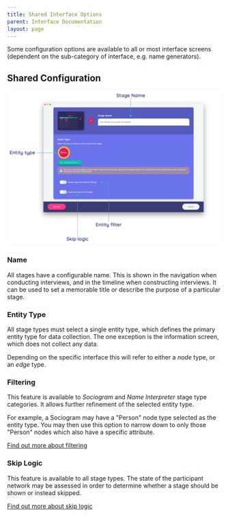 ```yaml
---
title: Shared Interface Options
parent: Interface Documentation
layout: page
---
```



Some configuration options are available to all or most interface screens (dependent on the sub-category of interface, e.g. name generators).

## Shared Configuration

![Image](/assets/img/interface-documentation/shared/shared-configuration.png)

### Name

All stages have a configurable name. This is shown in the navigation when conducting interviews, and in the timeline when constructing interviews. It can be used to set a memorable title or describe the purpose of a particular stage.

### Entity Type

All stage types must select a single entity type, which defines the primary entity type for data collection. The one exception is the information screen, which does not collect any data.

Depending on the specific interface this will refer to either a *node* type, or an *edge* type.

### Filtering

This feature is available to *Sociogram* and *Name Interpreter* stage type categories. It allows further refinement of the selected entity type.

For example, a Sociogram may have a "Person" node type selected as the entity type. You may then use this option to narrow down to only those "Person" nodes which also have a specific attribute.

[Find out more about filtering](../key-concepts/network-filtering.md)

### Skip Logic

This feature is available to all stage types. The state of the participant network may be assessed in order to determine whether a stage should be shown or instead skipped.

[Find out more about skip logic](../key-concepts/skip-logic.md)
